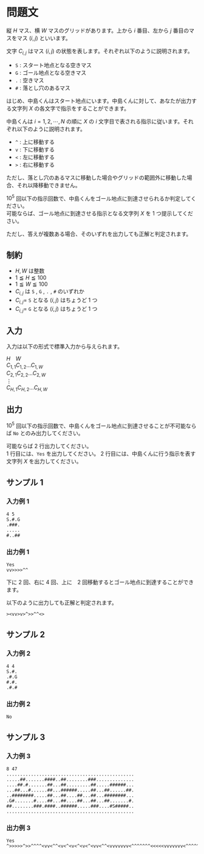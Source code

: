 # 問題文
縦 $H$ マス、横 $W$ マスのグリッドがあります。上から $i$ 番目、左から $j$ 番目のマスをマス $(i, j)$ といいます。

文字 $C_{i, j}$ はマス $(i, j)$ の状態を表します。それぞれ以下のように説明されます。

- <code>S</code> : スタート地点となる空きマス
- <code>G</code> : ゴール地点となる空きマス
- <code>.</code> : 空きマス
- <code>#</code> : 落とし穴のあるマス

はじめ、中島くんはスタート地点にいます。中島くんに対して、あなたが出力する文字列 $X$ の各文字で指示をすることができます。

中島くんは $i = 1, 2, \cdots, N$ の順に $X$ の $i$ 文字目で表される指示に従います。それぞれ以下のように説明されます。

- <code>^</code> : 上に移動する
- <code>v</code> : 下に移動する
- <code><</code> : 左に移動する
- <code>></code> : 右に移動する

ただし、落とし穴のあるマスに移動した場合やグリッドの範囲外に移動した場合、それ以降移動できません。

$10^5$ 回以下の指示回数で、中島くんをゴール地点に到達させられるか判定してください。  
可能ならば、ゴール地点に到達させる指示となる文字列 $X$ を $1$ つ提示してください。

ただし、答えが複数ある場合、そのいずれを出力しても正解と判定されます。

## 制約
- $H, W$ は整数
- $1 \leqq H \leqq 100$
- $1 \leqq W \leqq 100$
- $C_{i, j}$ は <code>S</code> , <code>G</code> , <code>.</code> , <code>#</code> のいずれか
- $C_{i, j} =$ <code>S</code> となる $(i, j)$ はちょうど $1$ つ
- $C_{i, j} =$ <code>G</code> となる $(i, j)$ はちょうど $1$ つ

## 入力
入力は以下の形式で標準入力から与えられます。

$H$&emsp;$W$  
$C_{1, 1}C_{1, 2}\ldots C_{1, W}$  
$C_{2, 1}C_{2, 2}\ldots C_{2, W}$  
$\vdots$  
$C_{H, 1}C_{H, 2}\ldots C_{H, W}$  

## 出力
$10^5$ 回以下の指示回数で、中島くんをゴール地点に到達させることが不可能ならば <code>No</code> とのみ出力してください。

可能ならば $2$ 行出力してください。  
$1$ 行目には、<code>Yes</code> を出力してください。
$2$ 行目には、中島くんに行う指示を表す文字列 $X$ を出力してください。

## サンプル 1
### 入力例 1
```
4 5
S.#.G
.###.
.....
#..##
```

### 出力例 1
```
Yes
vv>>>>^^
```

下に $2$ 回、右に $4$ 回、上に　$2$ 回移動するとゴール地点に到達することができます。

以下のように出力しても正解と判定されます。

```
><vv>v>^>>^^<>
```

## サンプル 2
### 入力例 2
```
4 4
S.#.
.#.G
#.#.
.#.#
```

### 出力例 2
```
No
```

## サンプル 3
### 入力例 3
```
8 47
...............................................
.....##.......####..##........###..............
....##.#.......##...##.........##.....######...
...##...#......##...######.....##...##......##.
..########.....##...##....##...##...########...
.G#.......#....##...##....##...##...##.......#.
##........###.####..######.....###....#S#####..
...............................................
```

### 出力例 3
```
Yes
^>>>>>^>>^^^^<vv<^^<v<^<v<^<v<^<vv<^^<vvvvvvv<^^^^^^^<<<<<vvvvvvv<^^^^^^^<vvv<^^^<vv<^^<vv<^^<<<vvvvvvv<^^^^^^^<<<<<vvvvv<^^^^^<vvvv<^^^^<vv<^^<<<<v<^<vvv<^^^<vvvvv>
```
